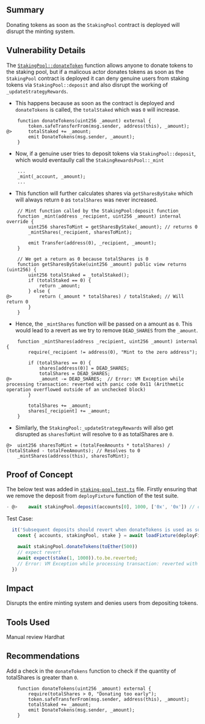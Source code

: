 ## Summary
Donating tokens as soon as the `StakingPool` contract is deployed will disrupt the minting system.


## Vulnerability Details

The [`StakingPool::donateToken`](https://github.com/Cyfrin/2024-09-stakelink/blob/f5824f9ad67058b24a2c08494e51ddd7efdbb90b/contracts/core/StakingPool.sol#L433) function allows anyone to donate tokens to the staking pool, but if a malicous actor donates tokens as soon as the `StakingPool` contract is deployed it can deny genuine users from staking tokens via `StakingPool::deposit` and also disrupt the working of `_updateStrategyRewards`.

- This happens because as soon as the contract is deployed  and `donateTokens` is called, the `totalStaked` which was `0` will increase.

```solidity
    function donateTokens(uint256 _amount) external {
        token.safeTransferFrom(msg.sender, address(this), _amount);
@>      totalStaked += _amount;
        emit DonateTokens(msg.sender, _amount);
    }
```

- Now, if a genuine user tries to deposit tokens via `StakingPool::deposit`, which would eventaully call the `StakingRewardsPool::_mint`
```solidity
    ...
    _mint(_account, _amount);
    ...
```
- This function will further calculates shares via `getSharesByStake` which will always return `0` as `totalShares` was never increased.

```solidity
    // Mint function called by the StakingPool:deposit function
    function _mint(address _recipient, uint256 _amount) internal override {
        uint256 sharesToMint = getSharesByStake(_amount); // returns 0
        _mintShares(_recipient, sharesToMint);

        emit Transfer(address(0), _recipient, _amount);
    }

    // We get a return as 0 because totalShares is 0
    function getSharesByStake(uint256 _amount) public view returns (uint256) {
        uint256 totalStaked = _totalStaked();
        if (totalStaked == 0) {
            return _amount;
        } else {
@>          return (_amount * totalShares) / totalStaked; // Will return 0
        }
    }
```
- Hence, the `_mintShares` function will be passed on a amount as `0`. This would lead to a revert as we try to remove `DEAD_SHARES` from the `_amount`.

```solidity
    function _mintShares(address _recipient, uint256 _amount) internal {
        require(_recipient != address(0), "Mint to the zero address");

        if (totalShares == 0) {
            shares[address(0)] = DEAD_SHARES;
            totalShares = DEAD_SHARES;
@>          _amount -= DEAD_SHARES;  // Error: VM Exception while processing transaction: reverted with panic code 0x11 (Arithmetic operation overflowed outside of an unchecked block)
        }

        totalShares += _amount;
        shares[_recipient] += _amount;
    }
```

- Similarly, the `StakingPool:_updateStrategyRewards` will also get disrupted as `sharesToMint` will resolve to `0` as totalShares are `0`.
```solidity
@>  uint256 sharesToMint = (totalFeeAmounts * totalShares) / (totalStaked - totalFeeAmounts); // Resolves to 0 
    _mintShares(address(this), sharesToMint);
```

## Proof of Concept
The below test was added in [`staking-pool.test.ts`](https://github.com/Cyfrin/2024-09-stakelink/blob/main/test/core/staking-pool.test.ts) file.
Firstly ensuring that we remove the deposit from `deployFixture` function of the test suite.
```javascript
- @>    await stakingPool.deposit(accounts[0], 1000, ['0x', '0x']) // comment / remove this line

```
Test Case:

```javascript
  it('Subsequent deposits should revert when donateTokens is used as soon as the contract is deployed', async () => {
    const { accounts, stakingPool, stake } = await loadFixture(deployFixture)

    await stakingPool.donateTokens(toEther(500))
    // expect revert
    await expect(stake(1, 1000)).to.be.reverted;
    // Error: VM Exception while processing transaction: reverted with panic code 0x11 (Arithmetic operation overflowed outside of an unchecked block)
  })
```

## Impact
Disrupts the entire minting system and denies users from depositing tokens.

## Tools Used
Manual review
Hardhat

## Recommendations
Add a check in the `donateTokens` function to check if the quantity of totalShares is greater than `0`.

```solidity
    function donateTokens(uint256 _amount) external {
        require(totalShares > 0, "Donating too early");
        token.safeTransferFrom(msg.sender, address(this), _amount);
        totalStaked += _amount;
        emit DonateTokens(msg.sender, _amount);
    }
```
